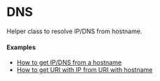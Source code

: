 # DNS

Helper class to resolve IP/DNS from hostname.

#### Examples

- [How to get IP/DNS from a hostname](../Examples#how-to-get-ipdns-from-a-hostname)
- [How to get URI with IP from URI with hostname](../Examples#how-to-get-uri-with-ip-from-uri-with-hostname)